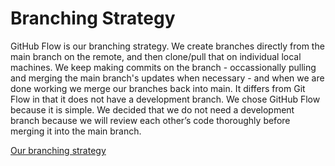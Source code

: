 # Branching Strategy

GitHub Flow is our branching strategy. We create branches directly from the main branch on the remote, and then clone/pull that on individual local machines. We keep making commits on the branch - occassionally pulling and merging the main branch's updates when necessary - and when we are done working we merge our branches back into main. It differs from Git Flow in that it does not have a development branch. We chose GitHub Flow because it is simple. We decided that we do not need a development branch because we will review each other’s code thoroughly before merging it into the main branch.

[Our branching strategy](Iteration1_documents/branching_strategy_screenshot.PNG)
